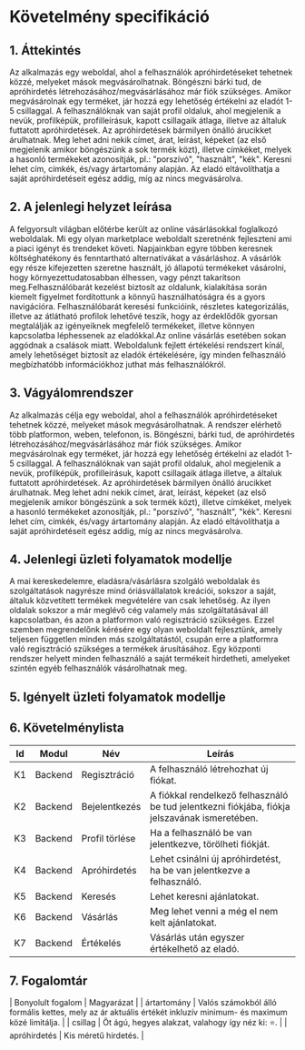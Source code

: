 # Követelmény specifikáció

## 1. Áttekintés

Az alkalmazás egy weboldal, ahol a felhasználók apróhirdetéseket tehetnek közzé, melyeket mások megvásárolhatnak. Böngészni bárki tud, de apróhirdetés létrehozásához/megvásárlásához már fiók szükséges. Amikor megvásárolnak egy terméket, jár hozzá egy lehetőség értékelni az eladót 1-5 csillaggal. A felhasználóknak van saját profil oldaluk, ahol megjelenik a nevük, profilképük, profilleírásuk, kapott csillagaik átlaga, illetve az általuk futtatott apróhirdetések. Az apróhirdetések bármilyen önálló árucikket árulhatnak. Meg lehet adni nekik címet, árat, leírást, képeket (az első megjelenik amikor böngészünk a sok termék közt), illetve címkéket, melyek a hasonló termékeket azonosítják, pl.: "porszívó", "használt", "kék". Keresni lehet cím, címkék, és/vagy ártartomány alapján. Az eladó eltávolíthatja a saját apróhirdetéseit egész addig, míg az nincs megvásárolva.

## 2. A jelenlegi helyzet leírása
A felgyorsult világban előtérbe került az online vásárlásokkal foglalkozó weboldalak. Mi egy olyan marketplace weboldalt szeretnénk fejleszteni ami a piaci igényt és trendeket követi. Napjainkban egyre többen keresnek költséghatékony és fenntartható alternatívákat a vásárláshoz. A vásárlók egy része kifejezetten szeretne használt, jó állapotú termékeket vásárolni, hogy környezettudatosabban élhessen, vagy pénzt takarítson meg.Felhasználóbarát kezelést biztosít az oldalunk, kialakítása során kiemelt figyelmet fordítottunk a könnyű használhatóságra és a gyors navigációra. Felhasználóbarát keresési funkcióink, részletes kategorizálás, illetve az átlátható profilok lehetővé teszik, hogy az érdeklődők gyorsan megtalálják az igényeiknek megfelelő termékeket, illetve könnyen kapcsolatba léphessenek az eladókkal.Az online vásárlás esetében sokan aggódnak a csalások miatt. Weboldalunk fejlett értékelési rendszert kínál, amely lehetőséget biztosít az eladók értékelésére, így minden felhasználó megbízhatóbb információkhoz juthat más felhasználókról.

## 3. Vágyálomrendszer

Az alkalmazás célja egy weboldal, ahol a felhasználók apróhirdetéseket tehetnek közzé, melyeket mások megvásárolhatnak. A rendszer elérhető több platformon, weben, telefonon, is. Böngészni, bárki tud, de apróhirdetés létrehozásához/megvásárlásához már fiók szükséges. Amikor megvásárolnak egy terméket, jár hozzá egy lehetőség értékelni az eladót 1-5 csillaggal. A felhasználóknak van saját profil oldaluk, ahol megjelenik a nevük, profilképük, profilleírásuk, kapott csillagaik átlaga illetve, a általuk futtatott apróhirdetések. Az apróhirdetések bármilyen önálló árucikket árulhatnak. Meg lehet adni nekik címet, árat, leírást, képeket (az első megjelenik amikor böngészünk a sok termék közt), illetve címkéket, melyek a hasonló termékeket azonosítják, pl.: "porszívó", "használt", "kék". Keresni lehet cím, címkék, és/vagy ártartomány alapján. Az eladó eltávolíthatja a saját apróhirdetéseit egész addig, míg az nincs megvásárolva.

## 4. Jelenlegi üzleti folyamatok modellje

A mai kereskedelemre, eladásra/vásárlásra szolgáló weboldalak és szolgáltatások nagyrésze mind óriásvállalatok kreációi, sokszor a saját, általuk közvetített termékek megvételére van csak lehetőség. Az ilyen oldalak sokszor a már meglévő cég valamely más szolgáltatásával áll kapcsolatban, és azon a platformon való regisztráció szükséges.
Ezzel szemben megrendelőnk kérésére egy olyan weboldalt fejlesztünk, amely teljesen független minden más szolgáltatástól, csupán erre a platformra való regisztráció szükséges a termékek árusításához. Egy központi rendszer helyett minden felhasználó a saját termékeit hirdetheti, amelyeket szintén egyéb felhasználók vásárolhatnak meg.

## 5. Igényelt üzleti folyamatok modellje

## 6. Követelménylista

| Id | Modul | Név | Leírás |
| :---: | --- | --- | --- |
| K1 | Backend | Regisztráció | A felhasználó létrehozhat új fiókat. |
| K2 | Backend | Bejelentkezés | A fiókkal rendelkező felhasználó be tud jelentkezni fiókjába, fiókja jelszavának ismeretében. |
| K3 | Backend | Profil törlése | Ha a felhasználó be van jelentkezve, törölheti fiókját. |
| K4 | Backend | Apróhirdetés | Lehet csinálni új apróhirdetést, ha be van jelentkezve a felhasználó. |
| K5 | Backend | Keresés | Lehet keresni ajánlatokat. |
| K6 | Backend | Vásárlás | Meg lehet venni a még el nem kelt ajánlatokat. |
| K7 | Backend | Értékelés | Vásárlás után egyszer értékelhető az eladó. |

## 7. Fogalomtár

| Bonyolult fogalom | Magyarázat |
| ártartomány | Valós számokból álló formális kettes, mely az ár aktuális értékét inkluzív minimum- és maximum közé limitálja. |
| csillag | Öt ágú, hegyes alakzat, valahogy így néz ki: ⭐. |
| apróhirdetés | Kis méretű hirdetés. |

